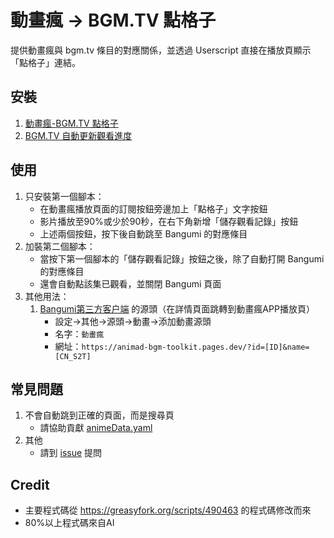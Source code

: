 # 動畫瘋 → BGM.TV 點格子
提供動畫瘋與 bgm.tv 條目的對應關係，並透過 Userscript 直接在播放頁顯示「點格子」連結。

## 安裝
1. [動畫瘋-BGM.TV 點格子](https://github.com/david082321/animad-bgm-toolkit/raw/refs/heads/main/scripts.user.js)
2. [BGM.TV 自動更新觀看進度](https://github.com/david082321/animad-bgm-toolkit/raw/refs/heads/main/scripts2.user.js)

## 使用
1. 只安裝第一個腳本：
    * 在動畫瘋播放頁面的訂閱按鈕旁邊加上「點格子」文字按鈕
    * 影片播放至90%或少於90秒，在右下角新增「儲存觀看記錄」按鈕
    * 上述兩個按鈕，按下後自動跳至 Bangumi 的對應條目
2. 加裝第二個腳本：
    * 當按下第一個腳本的「儲存觀看記錄」按鈕之後，除了自動打開 Bangumi 的對應條目
    * 還會自動點該集已觀看，並關閉 Bangumi 頁面
3. 其他用法：
    1. [Bangumi第三方客户端](https://github.com/czy0729/Bangumi/releases) 的源頭（在詳情頁面跳轉到動畫瘋APP播放頁）
       * 設定->其他->源頭->動畫->添加動畫源頭
       * 名字：`動畫瘋`
       * 網址：`https://animad-bgm-toolkit.pages.dev/?id=[ID]&name=[CN_S2T]`

## 常見問題
1. 不會自動跳到正確的頁面，而是搜尋頁
    * 請協助貢獻 [animeData.yaml](https://github.com/david082321/animad-bgm-toolkit/blob/main/animeData.yaml)
2. 其他
    * 請到 [issue](https://github.com/david082321/animad-bgm-toolkit/issues) 提問

## Credit
* 主要程式碼從 https://greasyfork.org/scripts/490463 的程式碼修改而來
* 80%以上程式碼來自AI
